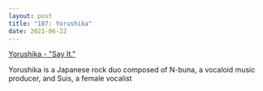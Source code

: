 ```yaml
---
layout: post  
title: "187: Yorushika"  
date: 2021-06-22  
---
```


[Yorushika - "Say It."](https://youtu.be/F64yFFnZfkI)

Yorushika is a Japanese rock duo composed of N-buna, a vocaloid music producer, and Suis, a female vocalist